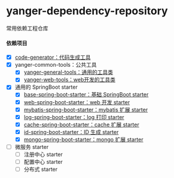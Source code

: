 # yanger-dependency-repository
常用依赖工程仓库



#### 依赖项目

- [x] [code-generator：代码生成工具](./code-generator/README.md)
- [x] yanger-common-tools：公共工具
  - [x] [yanger-general-tools：通用的工具类](./yanger-common-tools/yanger-general-tools/README.md)
  - [x] [yanger-web-tools：web开发的工具类](./yanger-common-tools/yanger-web-tools/README.md)

- [x] 通用的 SpringBoot starter
  - [x] [base-spring-boot-starter：基础 SpringBoot starter](./yanger-spring-boot-starter/base-spring-boot-starter/README.md)
  - [x] [web-spring-boot-starter：web 开发 starter](./yanger-spring-boot-starter/web-spring-boot-starter/README.md)
  - [x] [mybatis-spring-boot-starter：mybatis 扩展 starter](./yanger-spring-boot-starter/mybatis-spring-boot-starter/README.md)
  - [x] [log-spring-boot-starter：log 打印 starter](./yanger-spring-boot-starter/log-spring-boot-starter/README.md)  
  - [x] [cache-spring-boot-starter：cache 扩展 starter](./yanger-spring-boot-starter/cache-spring-boot-starter/README.md)
  - [x] [id-spring-boot-starter：ID 生成 starter](./yanger-spring-boot-starter/id-spring-boot-starter/README.md)
  - [x] [mongo-spring-boot-starter：mongo 扩展 starter](./yanger-spring-boot-starter/mongo-spring-boot-starter/README.md)
          
- [ ] 微服务 starter
  - [ ] 注册中心 starter
  - [ ] 配置中心 starter
  - [ ] 分布式 starter  